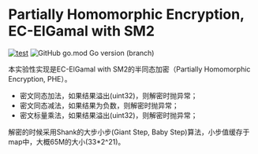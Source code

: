 # Partially Homomorphic Encryption, EC-ElGamal with SM2

[![test](https://github.com/emmansun/sm2elgamal/actions/workflows/go.yml/badge.svg)](https://github.com/emmansun/sm2elgamal/actions/workflows/go.yml)
![GitHub go.mod Go version (branch)](https://img.shields.io/github/go-mod/go-version/emmansun/sm2elgamal)

本实验性实现是EC-ElGamal with SM2的半同态加密（Partially Homomorphic Encryption, PHE）。
- 密文同态加法，如果结果溢出(uint32)，则解密时抛异常；
- 密文同态减法，如果结果为负数，则解密时抛异常；
- 密文标量乘法，如果结果溢出(uint32)，则解密时抛异常；

解密的时候采用Shank的大步小步(Giant Step, Baby Step)算法，小步值缓存于map中，大概65M的大小(33*2^21)。

